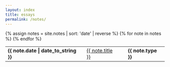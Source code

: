 ```yaml
---
layout: index
title: essays
permalink: /notes/
---
```


<table>
    {% assign notes = site.notes | sort: 'date' | reverse %}
        {% for note in notes %}
        <tr>
            <td> <strong> {{ note.date | date_to_string }} </strong></td>
            <td> <a href="{{ site.baseurl }}{{ note.url }}"> {{ note.title }}</a></td>
            <td style="border-left: 0px; border-right: 0px; background-color: {{ note.colour }};"> </td>
            <td style="border-left: 0px;"> <strong> {{ note.type }} </strong> </td>
        </tr>
        {% endfor %}

</table>

